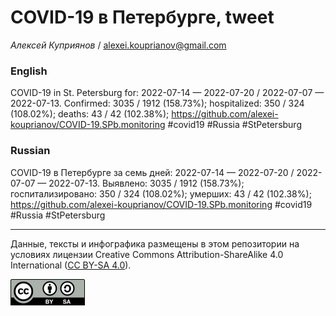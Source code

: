 COVID-19 в Петербурге, tweet
============================

*Алексей Куприянов* /
<a href="mailto:alexei.kouprianov@gmail.com" class="email">alexei.kouprianov@gmail.com</a>

### English

COVID-19 in St. Petersburg for: 2022-07-14 — 2022-07-20 / 2022-07-07 —
2022-07-13. Сonfirmed: 3035 / 1912 (158.73%); hospitalized: 350 / 324
(108.02%); deaths: 43 / 42 (102.38%);
<a href="https://github.com/alexei-kouprianov/COVID-19.SPb.monitoring" class="uri">https://github.com/alexei-kouprianov/COVID-19.SPb.monitoring</a>
\#covid19 \#Russia \#StPetersburg

### Russian

COVID-19 в Петербурге за семь дней: 2022-07-14 — 2022-07-20 / 2022-07-07
— 2022-07-13. Выявлено: 3035 / 1912 (158.73%); госпитализировано: 350 /
324 (108.02%); умерших: 43 / 42 (102.38%);
<a href="https://github.com/alexei-kouprianov/COVID-19.SPb.monitoring" class="uri">https://github.com/alexei-kouprianov/COVID-19.SPb.monitoring</a>
\#covid19 \#Russia \#StPetersburg

------------------------------------------------------------------------

Данные, тексты и инфографика размещены в этом репозитории на условиях
лицензии Creative Commons Attribution-ShareAlike 4.0 International ([CC
BY-SA 4.0](https://creativecommons.org/licenses/by-sa/4.0/)).

![](../misc/CC-BY-SA-icon.png "CC-BY-SA")
